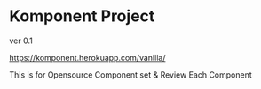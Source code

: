 # Komponent Project
ver 0.1

https://komponent.herokuapp.com/vanilla/

This is for Opensource Component set & Review Each Component



